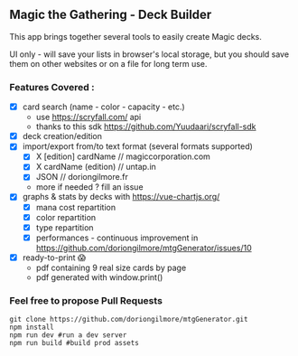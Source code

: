 ## Magic the Gathering - Deck Builder

This app brings together several tools to easily create Magic decks.

UI only - will save your lists in browser's local storage, but you should save them on other websites or on a file for
long term use.

### Features Covered :

- [x] card search (name - color - capacity - etc.)
  - use https://scryfall.com/ api
  - thanks to this sdk https://github.com/Yuudaari/scryfall-sdk
- [x] deck creation/edition
- [x] import/export from/to text format (several formats supported)
  - [x] X [edition] cardName // magiccorporation.com
  - [x] X cardName (edition) // untap.in
  - [x] JSON // doriongilmore.fr
  - more if needed ? fill an issue
- [x] graphs & stats by decks with https://vue-chartjs.org/
  - [x] mana cost repartition
  - [x] color repartition
  - [x] type repartition
  - [x] performances - continuous improvement in https://github.com/doriongilmore/mtgGenerator/issues/10
- [x] ready-to-print :scream:
  - pdf containing 9 real size cards by page
  - pdf generated with window.print()

### Feel free to propose Pull Requests

    git clone https://github.com/doriongilmore/mtgGenerator.git
    npm install
    npm run dev #run a dev server
    npm run build #build prod assets
